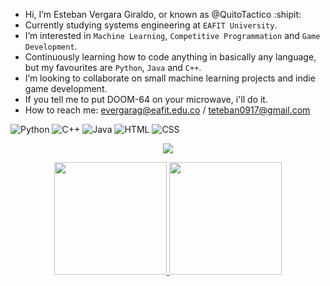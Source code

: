 - Hi, I’m Esteban Vergara Giraldo, or known as @QuitoTactico :shipit:
- Currently studying systems engineering at `EAFIT University`.
- I’m interested in `Machine Learning`, `Competitive Programmation` and `Game Development`.
- Continuously learning how to code anything in basically any language, but my favourites are `Python`, `Java` and `C++`.
- I’m looking to collaborate on small machine learning projects and indie game development.
- If you tell me to put DOOM-64 on your microwave, i'll do it.
- How to reach me:
  evergarag@eafit.edu.co /
  teteban0917@gmail.com

![Python](https://badgen.net/badge/Python/3.12/green) ![C++](https://badgen.net/badge/C++/20/blue) ![Java](https://badgen.net/badge/Java/8/yellow) ![HTML](https://badgen.net/badge/HTML/5/red) ![CSS](https://badgen.net/badge/CSS/3/blue)

<p align="center">
  <img src="https://www.codewars.com/users/EstebanQuito/badges/large">
</p>

<!--
![image](https://www.codewars.com/users/EstebanQuito/badges/large)
-->

<p align="center">
<a href="https://github.com/quitotactico">
  <img height="180em" src="https://github-readme-stats.anuraghazra1.vercel.app/api?username=quitotactico&show_icons=true&theme=algolia&include_all_commits=true&count_private=true"/>
  <!--
  <img height="180em" src="https://github-readme-stats.anuraghazra1.vercel.app/api/top-langs/?username=quitotactico&layout=compact&langs_count=8&theme=algolia"/>
  -->
  <img height="180em" src="https://github-readme-stats.anuraghazra1.vercel.app/api/top-langs/?username=quitotactico&layout=donut&hide=HTML&theme=algolia"/>
</a>
</p>

<!---

PAST, changed in feb 2024

- Hi, I’m @QuitoTactico
- Eafit student and Omdena member
- I’m interested in Games and Competitive Programmation
- I’m currently learning how to code in basically any language
- I’m looking to collaborate on small projects and game development
- If you tell me to put DOOM-64 on your microwave, i'll do it.
- How to reach me!:  
  teteban0917@gmail.com /
  evergarag@eafit.edu.co /
  +57 324 250 94 36

QuitoTactico/QuitoTactico is a ✨ special ✨ repository because its `README.md` (this file) appears on your GitHub profile.
You can click the Preview link to take a look at your changes.
--->

